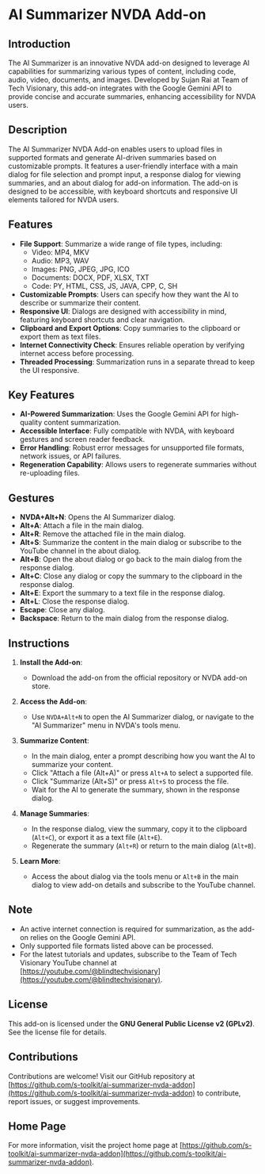 # AI Summarizer NVDA Add-on

## Introduction
The AI Summarizer is an innovative NVDA add-on designed to leverage AI capabilities for summarizing various types of content, including code, audio, video, documents, and images. Developed by Sujan Rai at Team of Tech Visionary, this add-on integrates with the Google Gemini API to provide concise and accurate summaries, enhancing accessibility for NVDA users.

## Description
The AI Summarizer NVDA Add-on enables users to upload files in supported formats and generate AI-driven summaries based on customizable prompts. It features a user-friendly interface with a main dialog for file selection and prompt input, a response dialog for viewing summaries, and an about dialog for add-on information. The add-on is designed to be accessible, with keyboard shortcuts and responsive UI elements tailored for NVDA users.

## Features
- **File Support**: Summarize a wide range of file types, including:
  - Video: MP4, MKV
  - Audio: MP3, WAV
  - Images: PNG, JPEG, JPG, ICO
  - Documents: DOCX, PDF, XLSX, TXT
  - Code: PY, HTML, CSS, JS, JAVA, CPP, C, SH
- **Customizable Prompts**: Users can specify how they want the AI to describe or summarize their content.
- **Responsive UI**: Dialogs are designed with accessibility in mind, featuring keyboard shortcuts and clear navigation.
- **Clipboard and Export Options**: Copy summaries to the clipboard or export them as text files.
- **Internet Connectivity Check**: Ensures reliable operation by verifying internet access before processing.
- **Threaded Processing**: Summarization runs in a separate thread to keep the UI responsive.

## Key Features
- **AI-Powered Summarization**: Uses the Google Gemini API for high-quality content summarization.
- **Accessible Interface**: Fully compatible with NVDA, with keyboard gestures and screen reader feedback.
- **Error Handling**: Robust error messages for unsupported file formats, network issues, or API failures.
- **Regeneration Capability**: Allows users to regenerate summaries without re-uploading files.

## Gestures
- **NVDA+Alt+N**: Opens the AI Summarizer dialog.
- **Alt+A**: Attach a file in the main dialog.
- **Alt+R**: Remove the attached file in the main dialog.
- **Alt+S**: Summarize the content in the main dialog or subscribe to the YouTube channel in the about dialog.
- **Alt+B**: Open the about dialog or go back to the main dialog from the response dialog.
- **Alt+C**: Close any dialog or copy the summary to the clipboard in the response dialog.
- **Alt+E**: Export the summary to a text file in the response dialog.
- **Alt+L**: Close the response dialog.
- **Escape**: Close any dialog.
- **Backspace**: Return to the main dialog from the response dialog.

## Instructions
1. **Install the Add-on**:
   - Download the add-on from the official repository or NVDA add-on store.

2. **Access the Add-on**:
   - Use `NVDA+Alt+N` to open the AI Summarizer dialog, or navigate to the "AI Summarizer" menu in NVDA's tools menu.

3. **Summarize Content**:
   - In the main dialog, enter a prompt describing how you want the AI to summarize your content.
   - Click "Attach a file (Alt+A)" or press `Alt+A` to select a supported file.
   - Click "Summarize (Alt+S)" or press `Alt+S` to process the file.
   - Wait for the AI to generate the summary, shown in the response dialog.

4. **Manage Summaries**:
   - In the response dialog, view the summary, copy it to the clipboard (`Alt+C`), or export it as a text file (`Alt+E`).
   - Regenerate the summary (`Alt+R`) or return to the main dialog (`Alt+B`).

5. **Learn More**:
   - Access the about dialog via the tools menu or `Alt+B` in the main dialog to view add-on details and subscribe to the YouTube channel.

## Note
- An active internet connection is required for summarization, as the add-on relies on the Google Gemini API.
- Only supported file formats listed above can be processed.
- For the latest tutorials and updates, subscribe to the Team of Tech Visionary YouTube channel at [https://youtube.com/@blindtechvisionary](https://youtube.com/@blindtechvisionary).

## License
This add-on is licensed under the **GNU General Public License v2 (GPLv2)**. See the license file for details.

## Contributions
Contributions are welcome! Visit our GitHub repository at [https://github.com/s-toolkit/ai-summarizer-nvda-addon](https://github.com/s-toolkit/ai-summarizer-nvda-addon) to contribute, report issues, or suggest improvements.

## Home Page
For more information, visit the project home page at [https://github.com/s-toolkit/ai-summarizer-nvda-addon](https://github.com/s-toolkit/ai-summarizer-nvda-addon).
